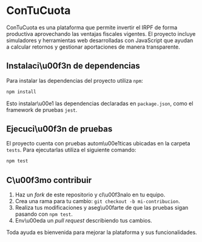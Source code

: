 # ConTuCuota

ConTuCuota es una plataforma que permite invertir el IRPF de forma
productiva aprovechando las ventajas fiscales vigentes. El proyecto
incluye simuladores y herramientas web desarrolladas con JavaScript
que ayudan a calcular retornos y gestionar aportaciones de manera
transparente.

## Instalaci\u00f3n de dependencias

Para instalar las dependencias del proyecto utiliza `npm`:

```bash
npm install
```

Esto instalar\u00e1 las dependencias declaradas en `package.json`, como el
framework de pruebas `jest`.

## Ejecuci\u00f3n de pruebas

El proyecto cuenta con pruebas autom\u00e1ticas ubicadas en la carpeta
`tests`. Para ejecutarlas utiliza el siguiente comando:

```bash
npm test
```

## C\u00f3mo contribuir

1. Haz un *fork* de este repositorio y cl\u00f3nalo en tu equipo.
2. Crea una rama para tu cambio: `git checkout -b mi-contribucion`.
3. Realiza tus modificaciones y aseg\u00farte de que las pruebas sigan
   pasando con `npm test`.
4. Env\u00eda un *pull request* describiendo tus cambios.

Toda ayuda es bienvenida para mejorar la plataforma y sus
funcionalidades.
